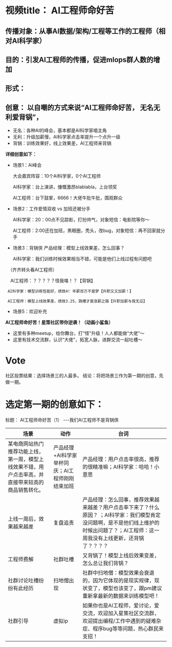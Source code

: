 # 视频title： AI工程师命好苦


## 传播对象：从事AI数据/架构/工程等工作的工程师（相对AI科学家）


## 目的：引发AI工程师的传播，促进mlops群人数的增加

## 形式：

## 创意： 以自嘲的方式来说“AI工程师命好苦， 无名无利爱背锅”，
* 无名：各种AI的峰会，基本都是AI科学家唱主角
* 无利：升级加薪慢，AI科学家点击率提升一个点升一级
* 背锅：训练效果好，线上效果差，AI工程师来背锅


**详细创意如下：**

-   场景1：AI峰会

      大会嘉宾阵容：10个AI科学家，0个AI工程师
      
      AI科学家：台上演讲，慷慨激昂blablabla，上台领奖
      
      AI工程师：台下鼓掌，6666！大佬牛批牛批，围观群众
      

-   场景2：工作爱情双收 vs 加班还被分手

     AI科学家：20：00点不见踪影，打扮帅气，对象短信：电影院等你～

     AI工程师：2:00还在加班，黑眼圈，秃头，改bug，对象短信：再不回家就分手


-   场景3：背锅侠
     产品经理：模型上线效果差，怎么回事？

     AI科学家：我们训练时候效果相当不错，可能是他们上线过程有问题吧

    （齐齐转头看AI工程师）

     AI工程师：？？？？？怪我咯！？【背锅】



     AI科学家：模型训练性能好，绩效4! 年薪百万不是梦【升职又又加薪！】

     AI工程师：模型上线效果差，绩效3.25，跳槽才是涨薪之路【升职加薪与我无瓜】
     
-   场景5：欢迎补充


  
**AI工程师命好苦！星策社区带你逆袭！（动画小鲨鱼）**

-   这里有多种meetup，给你舞台，打“怪”升级！人人都能做“大佬”～
-   这里有技术交流群，认识“大佬”，拓宽人脉，进群交流一起吐槽～

# Vote

社区投票结果：选择场景三的人最多。
结论：将把场景三作为第一期的创意，先做一期。

# 选定第一期的创意如下：
标题： AI工程师命好苦（1） ---我们AI工程师不是背锅侠

|场景  |动作 | 台词
| --- | --- | --- |
| 某电商网站热门推荐功能上线，第一周，模型上线效果不错，用户点击率高，并直接带来较高的商品销售转化。| 产品经理+AI科学家举杯同庆；AI工程师刚刚结束加班 |产品经理：用户点击率很高，推荐的很精准嘛；AI科学家：哈哈！小意思
| 上线一周后，效果越来越差 | 复盘追责 | 产品经理：怎么回事，推荐效果越来越差？用户点击率下来了？什么原因？ ；AI科学家：我们模型肯定没问题啊，是不是他们线上维护的时候出问题了？；AI工程师：这一周我没有上线更新，还背锅了？？？？ |
| 工程师费解 | 社群吐槽|又背锅了！模型上线后效果变差，怎么总让我们背锅？  |
| 社群讨论吐槽纷纷有此经历 |扫地僧出现  | 社群中扫地僧：模型效果会衰退的，因为它体现的是现实规律，现状变了，模型也该变了，跟pm建议重新拿最新的数据来训练模型吧！|
| 社群引导| 虚拟ip | 如果你也是AI工程师，爱讨论，爱交流，欢迎加入星策社区交流群，欢迎提出编程/工作中遇到的疑难杂症、程序bug等等问题，热心群民来支招！ |

